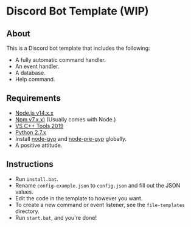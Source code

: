 # Discord Bot Template (WIP)
## About
This is a Discord bot template that includes the following:
- A fully automatic command handler.
- An event handler.
- A database.
- Help command.
## Requirements
- [Node.js v14.x.x](https://nodejs.org/en/)
- [Npm v7.x.x)](https://www.npmjs.com/package/npm) (Usually comes with Node.)
- [VS C++ Tools 2019](https://visualstudio.microsoft.com/downloads/#vstool-2019-family)
- [Python 2.7.x](https://www.python.org/downloads/release/python-2718/)
- Install [node-gyp](https://www.npmjs.com/package/node-gyp) and [node-pre-gyp](https://www.npmjs.com/package/@mapbox/node-pre-gyp) globally.
- A positive attitude.
## Instructions
- Run `install.bat`.
- Rename `config-example.json` to `config.json` and fill out the JSON values.
- Edit the code in the template to however you want.
- To create a new command or event listener, see the `file-templates` directory.
- Run `start.bat`, and you're done!
